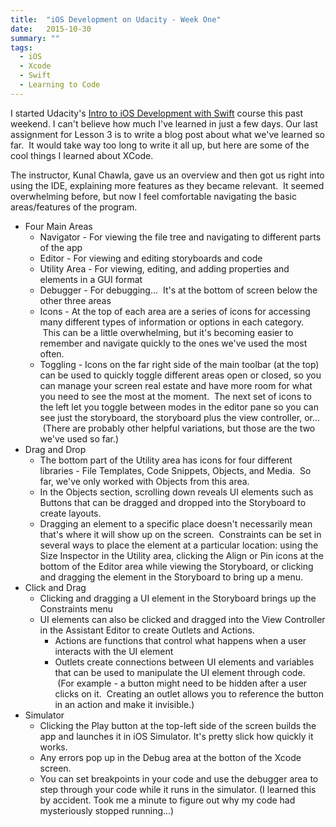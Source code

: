 ```yaml
---
title:  "iOS Development on Udacity - Week One"
date:   2015-10-30
summary: ""
tags: 
  - iOS
  - Xcode
  - Swift
  - Learning to Code
---
```

I started Udacity's <a href="https://www.udacity.com/course/intro-to-ios-app-development-with-swift--ud585" target="_blank">Intro to iOS Development with Swift</a> course this past weekend. I can't believe how much I've learned in just a few days. Our last assignment for Lesson 3 is to write a blog post about what we've learned so far.  It would take way too long to write it all up, but here are some of the cool things I learned about XCode.

The instructor, Kunal Chawla, gave us an overview and then got us right into using the IDE, explaining more features as they became relevant.  It seemed overwhelming before, but now I feel comfortable navigating the basic areas/features of the program.
<ul>
  <li>Four Main Areas
<ul>
  <li>Navigator - For viewing the file tree and navigating to different parts of the app</li>
  <li>Editor - For viewing and editing storyboards and code</li>
  <li>Utility Area - For viewing, editing, and adding properties and elements in a GUI format</li>
  <li>Debugger - For debugging...  It's at the bottom of screen below the other three areas</li>
  <li>Icons - At the top of each area are a series of icons for accessing many different types of information or options in each category.  This can be a little overwhelming, but it's becoming easier to remember and navigate quickly to the ones we've used the most often.</li>
  <li>Toggling - Icons on the far right side of the main toolbar (at the top) can be used to quickly toggle different areas open or closed, so you can manage your screen real estate and have more room for what you need to see the most at the moment.  The next set of icons to the left let you toggle between modes in the editor pane so you can see just the storyboard, the storyboard plus the view controller, or...  (There are probably other helpful variations, but those are the two we've used so far.)</li>
</ul>
</li>
  <li>Drag and Drop
<ul>
  <li>The bottom part of the Utility area has icons for four different libraries - File Templates, Code Snippets, Objects, and Media.  So far, we've only worked with Objects from this area.</li>
  <li>In the Objects section, scrolling down reveals UI elements such as Buttons that can be dragged and dropped into the Storyboard to create layouts.</li>
  <li>Dragging an element to a specific place doesn't necessarily mean that's where it will show up on the screen.  Constraints can be set in several ways to place the element at a particular location: using the Size Inspector in the Utility area, clicking the Align or Pin icons at the bottom of the Editor area while viewing the Storyboard, or clicking and dragging the element in the Storyboard to bring up a menu.</li>
</ul>
</li>
  <li>Click and Drag
<ul>
  <li>Clicking and dragging a UI element in the Storyboard brings up the Constraints menu</li>
  <li>UI elements can also be clicked and dragged into the View Controller in the Assistant Editor to create Outlets and Actions.
<ul>
  <li>Actions are functions that control what happens when a user interacts with the UI element</li>
  <li>Outlets create connections between UI elements and variables that can be used to manipulate the UI element through code.  (For example - a button might need to be hidden after a user clicks on it.  Creating an outlet allows you to reference the button in an action and make it invisible.)</li>
</ul>
</li>
</ul>
</li>
  <li>Simulator
<ul>
  <li>Clicking the Play button at the top-left side of the screen builds the app and launches it in iOS Simulator. It's pretty slick how quickly it works.</li>
  <li>Any errors pop up in the Debug area at the botton of the Xcode screen.</li>
  <li>You can set breakpoints in your code and use the debugger area to step through your code while it runs in the simulator. (I learned this by accident. Took me a minute to figure out why my code had mysteriously stopped running...)</li>
</ul>
</li>
</ul>